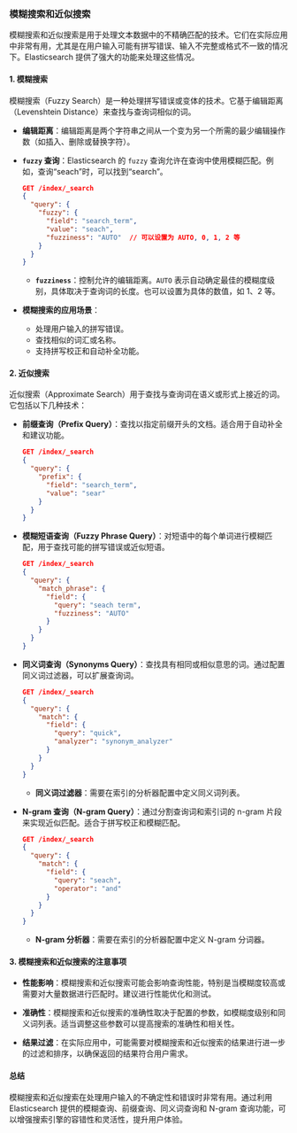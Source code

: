 ### 模糊搜索和近似搜索

模糊搜索和近似搜索是用于处理文本数据中的不精确匹配的技术。它们在实际应用中非常有用，尤其是在用户输入可能有拼写错误、输入不完整或格式不一致的情况下。Elasticsearch 提供了强大的功能来处理这些情况。

#### 1. **模糊搜索**

模糊搜索（Fuzzy Search）是一种处理拼写错误或变体的技术。它基于编辑距离（Levenshtein Distance）来查找与查询词相似的词。

- **编辑距离**：编辑距离是两个字符串之间从一个变为另一个所需的最少编辑操作数（如插入、删除或替换字符）。

- **`fuzzy` 查询**：Elasticsearch 的 `fuzzy` 查询允许在查询中使用模糊匹配。例如，查询“seach”时，可以找到“search”。

  ```json
  GET /index/_search
  {
    "query": {
      "fuzzy": {
        "field": "search_term",
        "value": "seach",
        "fuzziness": "AUTO"  // 可以设置为 AUTO, 0, 1, 2 等
      }
    }
  }
  ```

  - **`fuzziness`**：控制允许的编辑距离。`AUTO` 表示自动确定最佳的模糊度级别，具体取决于查询词的长度。也可以设置为具体的数值，如 1、2 等。

- **模糊搜索的应用场景**：
  - 处理用户输入的拼写错误。
  - 查找相似的词汇或名称。
  - 支持拼写校正和自动补全功能。

#### 2. **近似搜索**

近似搜索（Approximate Search）用于查找与查询词在语义或形式上接近的词。它包括以下几种技术：

- **前缀查询（Prefix Query）**：查找以指定前缀开头的文档。适合用于自动补全和建议功能。

  ```json
  GET /index/_search
  {
    "query": {
      "prefix": {
        "field": "search_term",
        "value": "sear"
      }
    }
  }
  ```

- **模糊短语查询（Fuzzy Phrase Query）**：对短语中的每个单词进行模糊匹配，用于查找可能的拼写错误或近似短语。

  ```json
  GET /index/_search
  {
    "query": {
      "match_phrase": {
        "field": {
          "query": "seach term",
          "fuzziness": "AUTO"
        }
      }
    }
  }
  ```

- **同义词查询（Synonyms Query）**：查找具有相同或相似意思的词。通过配置同义词过滤器，可以扩展查询词。

  ```json
  GET /index/_search
  {
    "query": {
      "match": {
        "field": {
          "query": "quick",
          "analyzer": "synonym_analyzer"
        }
      }
    }
  }
  ```

  - **同义词过滤器**：需要在索引的分析器配置中定义同义词列表。

- **N-gram 查询（N-gram Query）**：通过分割查询词和索引词的 n-gram 片段来实现近似匹配。适合于拼写校正和模糊匹配。

  ```json
  GET /index/_search
  {
    "query": {
      "match": {
        "field": {
          "query": "seach",
          "operator": "and"
        }
      }
    }
  }
  ```

  - **N-gram 分析器**：需要在索引的分析器配置中定义 N-gram 分词器。

#### 3. **模糊搜索和近似搜索的注意事项**

- **性能影响**：模糊搜索和近似搜索可能会影响查询性能，特别是当模糊度较高或需要对大量数据进行匹配时。建议进行性能优化和测试。

- **准确性**：模糊搜索和近似搜索的准确性取决于配置的参数，如模糊度级别和同义词列表。适当调整这些参数可以提高搜索的准确性和相关性。

- **结果过滤**：在实际应用中，可能需要对模糊搜索和近似搜索的结果进行进一步的过滤和排序，以确保返回的结果符合用户需求。

#### 总结

模糊搜索和近似搜索在处理用户输入的不确定性和错误时非常有用。通过利用 Elasticsearch 提供的模糊查询、前缀查询、同义词查询和 N-gram 查询功能，可以增强搜索引擎的容错性和灵活性，提升用户体验。
